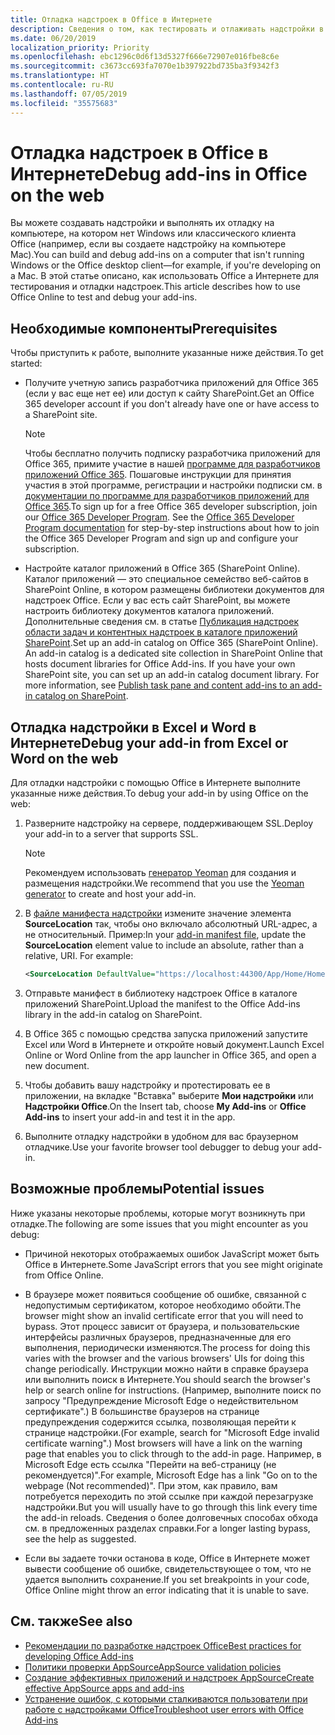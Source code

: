 ```yaml
---
title: Отладка надстроек в Office в Интернете
description: Сведения о том, как тестировать и отлаживать надстройки в Office в Интернете.
ms.date: 06/20/2019
localization_priority: Priority
ms.openlocfilehash: ebc1296c0d6f13d5327f666e72907e016fbe8c6e
ms.sourcegitcommit: c3673cc693fa7070e1b397922bd735ba3f9342f3
ms.translationtype: HT
ms.contentlocale: ru-RU
ms.lasthandoff: 07/05/2019
ms.locfileid: "35575683"
---
```

# <a name="debug-add-ins-in-office-on-the-web"></a><span data-ttu-id="bd5c7-103">Отладка надстроек в Office в Интернете</span><span class="sxs-lookup"><span data-stu-id="bd5c7-103">Debug add-ins in Office on the web</span></span>


<span data-ttu-id="bd5c7-104">Вы можете создавать надстройки и выполнять их отладку на компьютере, на котором нет Windows или классического клиента Office (например, если вы создаете надстройку на компьютере Mac).</span><span class="sxs-lookup"><span data-stu-id="bd5c7-104">You can build and debug add-ins on a computer that isn't running Windows or the Office desktop client&mdash;for example, if you're developing on a Mac.</span></span> <span data-ttu-id="bd5c7-105">В этой статье описано, как использовать Office а Интернете для тестирования и отладки надстроек.</span><span class="sxs-lookup"><span data-stu-id="bd5c7-105">This article describes how to use Office Online to test and debug your add-ins.</span></span> 

## <a name="prerequisites"></a><span data-ttu-id="bd5c7-106">Необходимые компоненты</span><span class="sxs-lookup"><span data-stu-id="bd5c7-106">Prerequisites</span></span>

<span data-ttu-id="bd5c7-107">Чтобы приступить к работе, выполните указанные ниже действия.</span><span class="sxs-lookup"><span data-stu-id="bd5c7-107">To get started:</span></span>

- <span data-ttu-id="bd5c7-108">Получите учетную запись разработчика приложений для Office 365 (если у вас еще нет ее) или доступ к сайту SharePoint.</span><span class="sxs-lookup"><span data-stu-id="bd5c7-108">Get an Office 365 developer account if you don't already have one or have access to a SharePoint site.</span></span>

  > [!NOTE]
  > <span data-ttu-id="bd5c7-p102">Чтобы бесплатно получить подписку разработчика приложений для Office 365, примите участие в нашей [программе для разработчиков приложений Office 365](https://developer.microsoft.com/office/dev-program). Пошаговые инструкции для принятия участия в этой программе, регистрации и настройки подписки см. в [документации по программе для разработчиков приложений для Office 365](/office/developer-program/office-365-developer-program).</span><span class="sxs-lookup"><span data-stu-id="bd5c7-p102">To sign up for a free Office 365 developer subscription, join our [Office 365 Developer Program](https://developer.microsoft.com/office/dev-program). See the [Office 365 Developer Program documentation](/office/developer-program/office-365-developer-program) for step-by-step instructions about how to join the Office 365 Developer Program and sign up and configure your subscription.</span></span>

- <span data-ttu-id="bd5c7-p103">Настройте каталог приложений в Office 365 (SharePoint Online). Каталог приложений — это специальное семейство веб-сайтов в SharePoint Online, в котором размещены библиотеки документов для надстроек Office. Если у вас есть сайт SharePoint, вы можете настроить библиотеку документов каталога приложений. Дополнительные сведения см. в статье [Публикация надстроек области задач и контентных надстроек в каталоге приложений SharePoint](../publish/publish-task-pane-and-content-add-ins-to-an-add-in-catalog.md).</span><span class="sxs-lookup"><span data-stu-id="bd5c7-p103">Set up an add-in catalog on Office 365 (SharePoint Online). An add-in catalog is a dedicated site collection in SharePoint Online that hosts document libraries for Office Add-ins. If you have your own SharePoint site, you can set up an add-in catalog document library. For more information, see [Publish task pane and content add-ins to an add-in catalog on SharePoint](../publish/publish-task-pane-and-content-add-ins-to-an-add-in-catalog.md).</span></span>


## <a name="debug-your-add-in-from-excel-or-word-on-the-web"></a><span data-ttu-id="bd5c7-114">Отладка надстройки в Excel и Word в Интернете</span><span class="sxs-lookup"><span data-stu-id="bd5c7-114">Debug your add-in from Excel or Word on the web</span></span>

<span data-ttu-id="bd5c7-115">Для отладки надстройки с помощью Office в Интернете выполните указанные ниже действия.</span><span class="sxs-lookup"><span data-stu-id="bd5c7-115">To debug your add-in by using Office on the web:</span></span>

1. <span data-ttu-id="bd5c7-116">Разверните надстройку на сервере, поддерживающем SSL.</span><span class="sxs-lookup"><span data-stu-id="bd5c7-116">Deploy your add-in to a server that supports SSL.</span></span>

    > [!NOTE]
    > <span data-ttu-id="bd5c7-117">Рекомендуем использовать [генератор Yeoman](https://github.com/OfficeDev/generator-office) для создания и размещения надстройки.</span><span class="sxs-lookup"><span data-stu-id="bd5c7-117">We recommend that you use the [Yeoman generator](https://github.com/OfficeDev/generator-office) to create and host your add-in.</span></span>

2. <span data-ttu-id="bd5c7-p104">В [файле манифеста надстройки](../develop/add-in-manifests.md) измените значение элемента **SourceLocation** так, чтобы оно включало абсолютный URL-адрес, а не относительный. Пример:</span><span class="sxs-lookup"><span data-stu-id="bd5c7-p104">In your [add-in manifest file](../develop/add-in-manifests.md), update the **SourceLocation** element value to include an absolute, rather than a relative, URI. For example:</span></span>

    ```xml
    <SourceLocation DefaultValue="https://localhost:44300/App/Home/Home.html" />
    ```

3. <span data-ttu-id="bd5c7-120">Отправьте манифест в библиотеку надстроек Office в каталоге приложений SharePoint.</span><span class="sxs-lookup"><span data-stu-id="bd5c7-120">Upload the manifest to the Office Add-ins library in the add-in catalog on SharePoint.</span></span>

4. <span data-ttu-id="bd5c7-121">В Office 365 с помощью средства запуска приложений запустите Excel или Word в Интернете и откройте новый документ.</span><span class="sxs-lookup"><span data-stu-id="bd5c7-121">Launch Excel Online or Word Online from the app launcher in Office 365, and open a new document.</span></span>

5. <span data-ttu-id="bd5c7-122">Чтобы добавить вашу надстройку и протестировать ее в приложении, на вкладке "Вставка" выберите **Мои надстройки** или **Надстройки Office**.</span><span class="sxs-lookup"><span data-stu-id="bd5c7-122">On the Insert tab, choose  **My Add-ins** or **Office Add-ins** to insert your add-in and test it in the app.</span></span>

6. <span data-ttu-id="bd5c7-123">Выполните отладку надстройки в удобном для вас браузерном отладчике.</span><span class="sxs-lookup"><span data-stu-id="bd5c7-123">Use your favorite browser tool debugger to debug your add-in.</span></span>

## <a name="potential-issues"></a><span data-ttu-id="bd5c7-124">Возможные проблемы</span><span class="sxs-lookup"><span data-stu-id="bd5c7-124">Potential issues</span></span>

<span data-ttu-id="bd5c7-125">Ниже указаны некоторые проблемы, которые могут возникнуть при отладке.</span><span class="sxs-lookup"><span data-stu-id="bd5c7-125">The following are some issues that you might encounter as you debug:</span></span>

- <span data-ttu-id="bd5c7-126">Причиной некоторых отображаемых ошибок JavaScript может быть Office в Интернете.</span><span class="sxs-lookup"><span data-stu-id="bd5c7-126">Some JavaScript errors that you see might originate from Office Online.</span></span>

- <span data-ttu-id="bd5c7-127">В браузере может появиться сообщение об ошибке, связанной с недопустимым сертификатом, которое необходимо обойти.</span><span class="sxs-lookup"><span data-stu-id="bd5c7-127">The browser might show an invalid certificate error that you will need to bypass.</span></span> <span data-ttu-id="bd5c7-128">Этот процесс зависит от браузера, и пользовательские интерфейсы различных браузеров, предназначенные для его выполнения, периодически изменяются.</span><span class="sxs-lookup"><span data-stu-id="bd5c7-128">The process for doing this varies with the browser and the various browsers' UIs for doing this change periodically.</span></span> <span data-ttu-id="bd5c7-129">Инструкции можно найти в справке браузера или выполнить поиск в Интернете.</span><span class="sxs-lookup"><span data-stu-id="bd5c7-129">You should search the browser's help or search online for instructions.</span></span> <span data-ttu-id="bd5c7-130">(Например, выполните поиск по запросу "Предупреждение Microsoft Edge о недействительном сертификате".) В большинстве браузеров на странице предупреждения содержится ссылка, позволяющая перейти к странице надстройки.</span><span class="sxs-lookup"><span data-stu-id="bd5c7-130">(For example, search for "Microsoft Edge invalid certificate warning".) Most browsers will have a link on the warning page that enables you to click through to the add-in page.</span></span> <span data-ttu-id="bd5c7-131">Например, в Microsoft Edge есть ссылка "Перейти на веб-страницу (не рекомендуется)".</span><span class="sxs-lookup"><span data-stu-id="bd5c7-131">For example, Microsoft Edge has a link "Go on to the webpage (Not recommended)".</span></span> <span data-ttu-id="bd5c7-132">При этом, как правило, вам потребуется переходить по этой ссылке при каждой перезагрузке надстройки.</span><span class="sxs-lookup"><span data-stu-id="bd5c7-132">But you will usually have to go through this link every time the add-in reloads.</span></span> <span data-ttu-id="bd5c7-133">Сведения о более долговечных способах обхода см. в предложенных разделах справки.</span><span class="sxs-lookup"><span data-stu-id="bd5c7-133">For a longer lasting bypass, see the help as suggested.</span></span>

- <span data-ttu-id="bd5c7-134">Если вы задаете точки останова в коде, Office в Интернете может вывести сообщение об ошибке, свидетельствующее о том, что не удается выполнить сохранение.</span><span class="sxs-lookup"><span data-stu-id="bd5c7-134">If you set breakpoints in your code, Office Online might throw an error indicating that it is unable to save.</span></span>

## <a name="see-also"></a><span data-ttu-id="bd5c7-135">См. также</span><span class="sxs-lookup"><span data-stu-id="bd5c7-135">See also</span></span>

- [<span data-ttu-id="bd5c7-136">Рекомендации по разработке надстроек Office</span><span class="sxs-lookup"><span data-stu-id="bd5c7-136">Best practices for developing Office Add-ins</span></span>](../concepts/add-in-development-best-practices.md)
- [<span data-ttu-id="bd5c7-137">Политики проверки AppSource</span><span class="sxs-lookup"><span data-stu-id="bd5c7-137">AppSource validation policies</span></span>](/office/dev/store/validation-policies)  
- [<span data-ttu-id="bd5c7-138">Создание эффективных приложений и надстроек AppSource</span><span class="sxs-lookup"><span data-stu-id="bd5c7-138">Create effective AppSource apps and add-ins</span></span>](/office/dev/store/create-effective-office-store-listings)  
- [<span data-ttu-id="bd5c7-139">Устранение ошибок, с которыми сталкиваются пользователи при работе с надстройками Office</span><span class="sxs-lookup"><span data-stu-id="bd5c7-139">Troubleshoot user errors with Office Add-ins</span></span>](testing-and-troubleshooting.md)
    
